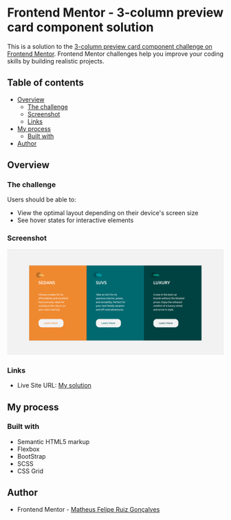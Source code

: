 # Frontend Mentor - 3-column preview card component solution

This is a solution to the [3-column preview card component challenge on Frontend Mentor](https://www.frontendmentor.io/challenges/3column-preview-card-component-pH92eAR2-). Frontend Mentor challenges help you improve your coding skills by building realistic projects. 

## Table of contents

- [Overview](#overview)
  - [The challenge](#the-challenge)
  - [Screenshot](#screenshot)
  - [Links](#links)
- [My process](#my-process)
  - [Built with](#built-with)
- [Author](#author)


## Overview

### The challenge

Users should be able to:

- View the optimal layout depending on their device's screen size
- See hover states for interactive elements

### Screenshot

![](./assets/img/screenshot-desktop.png)


### Links

- Live Site URL: [My solution](https://matheusfeliperuiz.github.io/column-preview-card-component/)

## My process

### Built with

- Semantic HTML5 markup
- Flexbox
- BootStrap
- SCSS
- CSS Grid

## Author

- Frontend Mentor - [Matheus Felipe Ruiz Gonçalves](https://www.frontendmentor.io/profile/MatheusFelipeRuiz)



